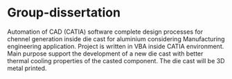 # Group-dissertation
Automation of CAD (CATIA) software complete design processes for chennel generation inside 
die cast for aluminium considering Manufacturing engineering application. 
Project is written in VBA inside CATIA environment.
Main purpose support the development of a new die cast with better thermal cooling properties 
of the  casted component. The die cast will be 3D metal printed.
